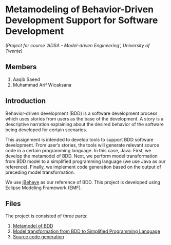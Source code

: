 # Metamodeling of Behavior-Driven Development Support for Software Development

*(Project for course 'ADSA - Model-driven Engineering', University of Twente)*

## Members

1. Aaqib Saeed
2. Muhammad Arif Wicaksana

## Introduction

Behavior-driven development (BDD) is a software development process which uses stories from users as the base of the development. A story is a descriptive narration explaining about the desired behavior of the software being developed for certain scenarios. 

This assignment is intended to develop tools to support BDD software development. From user’s stories, the tools will generate relevant source code in a certain programming language. In this case, Java. First, we develop the metamodel of BDD. Next, we perform model transformation from BDD model to a simplified programming language (we use Java as our reference). Finally, we implement code generation based on the output of preceding model transformation.

We use [jBehave](http://jbehave.org/) as our reference of BDD. This project is developed using Eclipse Modeling Framework (EMF).


## Files

The project is consisted of three parts:

1. [Metamodel of BDD](01/deliverables)
2. [Model transformation from BDD to Simplified Programming Language](02/deliverables)
3. [Source code generation](03/deliverables) 
